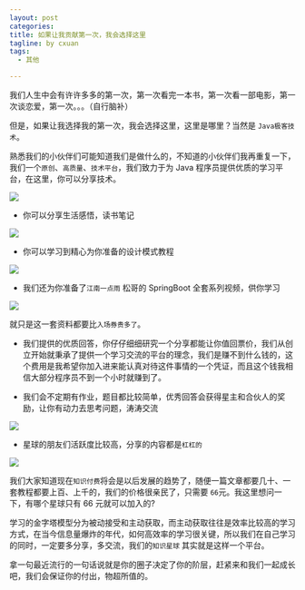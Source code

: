 ```yaml
---
layout: post
categories: 
title: 如果让我贡献第一次，我会选择这里
tagline: by cxuan
tags: 
  - 其他

---
```


我们人生中会有许许多多的第一次，第一次看完一本书，第一次看一部电影，第一次谈恋爱，第一次。。。（自行脑补）

但是，如果让我选择我的第一次，我会选择这里，这里是哪里？当然是 `Java极客技术`。

熟悉我们的小伙伴们可能知道我们是做什么的，不知道的小伙伴们我再重复一下，我们一个`原创`、`高质量`、`技术平台`，我们致力于为 Java 程序员提供优质的学习平台，在这里，你可以分享技术。

![](http://www.justdojava.com/assets/images/2019/java/image-cxuan/else/04.png)

* 你可以分享生活感悟，读书笔记

![](http://www.justdojava.com/assets/images/2019/java/image-cxuan/else/05.png)

* 你可以学习到精心为你准备的设计模式教程

![](http://www.justdojava.com/assets/images/2019/java/image-cxuan/else/06.png)

* 我们还为你准备了`江南一点雨` 松哥的 SpringBoot 全套系列视频，供你学习

![](http://www.justdojava.com/assets/images/2019/java/image-cxuan/else/07.png)

就只是这一套资料都要比`入场券贵多了`。

* 我们提供的优质回答，你仔仔细细研究一个分享都能让你值回票价，我们从创立开始就秉承了提供一个学习交流的平台的理念，我们是赚不到什么钱的，这个费用是我希望你加入进来能认真对待这件事情的一个凭证，而且这个钱我相信大部分程序员不到一个小时就赚到了。

* 我们会不定期有作业，题目都比较简单，优秀回答会获得星主和合伙人的奖励，让你有动力去思考问题，涛涛交流

![](http://www.justdojava.com/assets/images/2019/java/image-cxuan/else/08.png)

* 星球的朋友们活跃度比较高，分享的内容都是`杠杠的`

![](http://www.justdojava.com/assets/images/2019/java/image-cxuan/else/09.png)

我们大家知道现在`知识付费`将会是以后发展的趋势了，随便一篇文章都要几十、一套教程都要上百、上千的，我们的价格很亲民了，只需要 `66`元。我这里想问一下，有哪个星球只有 66 元就可以加入的?

学习的金字塔模型分为被动接受和主动获取，而主动获取往往是效率比较高的学习方式，在当今信息量爆炸的年代，如何高效率的学习很关键，所以我们在自己学习的同时，一定要多分享，多交流，我们的`知识星球` 其实就是这样一个平台。

拿一句最近流行的一句话说就是你的圈子决定了你的阶层，赶紧来和我们一起成长吧，我们会保证你的付出，物超所值的。












